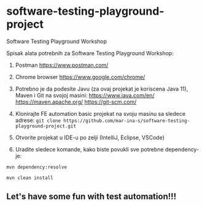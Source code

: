# software-testing-playground-project
Software Testing Playground Workshop

Spisak alata potrebnih za Software Testing Playground Workshop:

1. Postman
https://www.postman.com/

2. Chrome browser
https://www.google.com/chrome/

3. Potrebno je da podesite Javu (za ovaj projekat je koriscena Java 11), Maven i Git na svojoj masini:
https://www.java.com/en/
https://maven.apache.org/
https://git-scm.com/

4. Klonirajte FE automation basic projekat na svoju masinu sa sledece adrese: 
`git clone https://github.com/mar-ina-s/software-testing-playground-project.git`

5. Otvorite projekat u IDE-u po zelji (IntelliJ, Eclipse, VSCode)

6. Uradite sledece komande, kako biste povukli sve potrebne dependency-je:

`mvn dependency:resolve`

`mvn clean install`

## Let's have some fun with test automation!!!